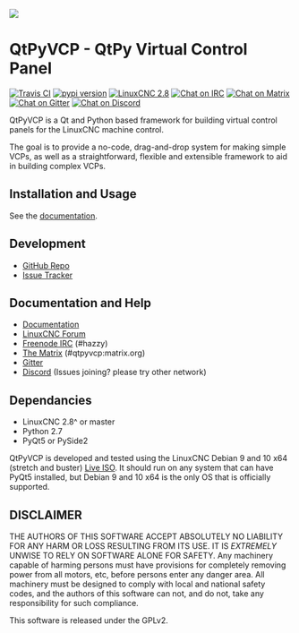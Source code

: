 ![](https://www.qtpyvcp.com/_static/qtpyvcp_logo_small.png)

# QtPyVCP - QtPy Virtual Control Panel
[![Travis CI][Travis-badge]](https://travis-ci.org/kcjengr/qtpyvcp)
[![pypi version][pypi-badge]](https://pypi.org/project/QtPyVCP/)
[![LinuxCNC 2.8][linuxcnc-badge]](https://github.com/LinuxCNC/linuxcnc)
[![Chat on IRC ][irc-badge]](https://kiwiirc.com/client/irc.kiwiirc.com/hazzy)
[![Chat on Matrix ][matrix-badge]](https://riot.im/app/#/room/#qtpyvcp:matrix.org)
[![Chat on Gitter ][gitter-badge]](https://gitter.im/kcjengr/qtpyvcp)
[![Chat on Discord ][discord-badge]](https://discord.gg/463hMhd)

QtPyVCP is a Qt and Python based framework for building virtual control panels
for the LinuxCNC machine control.

The goal is to provide a no-code, drag-and-drop system for making simple VCPs,
as well as a straightforward, flexible and extensible framework to aid in
building complex VCPs.


## Installation and Usage

See the [documentation](https://kcjengr.github.io/qtpyvcp/).


## Development

* [GitHub Repo](https://github.com/kcjengr/qtpyvcp/)
* [Issue Tracker](https://github.com/kcjengr/qtpyvcp/issues)

## Documentation and Help

* [Documentation](https://www.qtpyvcp.com)
* [LinuxCNC Forum](https://forum.linuxcnc.org/qtpyvcp)
* [Freenode IRC](http://webchat.freenode.net/?channels=%23hazzy) (#hazzy)
* [The Matrix](https://riot.im/app/#/room/#qtpyvcp:matrix.org) (#qtpyvcp:matrix.org)
* [Gitter](https://gitter.im/kcjengr/qtpyvcp)
* [Discord](https://discord.gg/463hMhd) (Issues joining? please try other network)


## Dependancies

* LinuxCNC 2.8^ or master
* Python 2.7
* PyQt5 or PySide2

QtPyVCP is developed and tested using the LinuxCNC Debian 9 and 10 x64 (stretch and buster)
[Live ISO](http://linuxcnc.org/downloads/). It should run
on any system that can have PyQt5 installed, but Debian 9 and 10 x64 is the only OS
that is officially supported.


## DISCLAIMER

THE AUTHORS OF THIS SOFTWARE ACCEPT ABSOLUTELY NO LIABILITY FOR
ANY HARM OR LOSS RESULTING FROM ITS USE.  IT IS _EXTREMELY_ UNWISE
TO RELY ON SOFTWARE ALONE FOR SAFETY.  Any machinery capable of
harming persons must have provisions for completely removing power
from all motors, etc, before persons enter any danger area.  All
machinery must be designed to comply with local and national safety
codes, and the authors of this software can not, and do not, take
any responsibility for such compliance.

This software is released under the GPLv2.

[Travis-badge]: https://img.shields.io/travis/kcjengr/qtpyvcp/master.svg?label=build
[pypi-badge]: https://img.shields.io/pypi/v/qtpyvcp.svg
[linuxcnc-badge]: https://img.shields.io/badge/LinuxCNC-%202.8-blue.svg
[irc-badge]: https://img.shields.io/badge/Chat%20on%20IRC-%23hazzy-green.svg
[matrix-badge]: https://img.shields.io/badge/Chat%20on%20Matrix-%23qtpyvcp%3Amatrix.org-green.svg
[gitter-badge]: https://img.shields.io/badge/Chat%20on%20Gitter-%23kcjengr/qtpyvcp-green.svg
[discord-badge]: https://img.shields.io/discord/587006691162325008.svg?label=Discord
